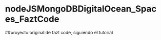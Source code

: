 # nodeJSMongoDBDigitalOcean_Spaces_FaztCode

##proyecto original de fazt code, siguiendo el tutorial 

